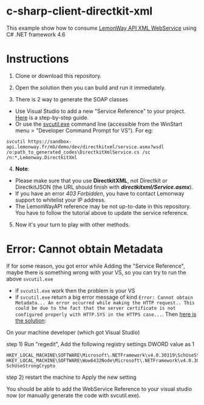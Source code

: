 # c-sharp-client-directkit-xml

This example show how to consume [LemonWay API XML WebService](http://documentation.lemonway.fr/api-en) using C# .NET framework 4.6

# Instructions

1.  Clone or download this repository.

2.  Open the solution then you can build and run it immediately.

3.  There is 2 way to generate the SOAP classes

- Use Visual Studio to add a new "Service Reference" to your project. [Here](http://documentation.lemonway.fr/pr/tutorials/net-tutorials/net-tutorial-consume-api-xml-webservice) is a step-by-step guide.
- Or use the [svcutil.exe](https://docs.microsoft.com/en-us/dotnet/framework/wcf/servicemodel-metadata-utility-tool-svcutil-exe) command line (accessible from the WinStart menu > "Developer Command Prompt for VS"). For eg:

```
svcutil https://sandbox-api.lemonway.fr/mb/demo/dev/directkitxml/service.asmx?wsdl /o:path_to_generated_codes\DirectkitXmlService.cs /sc /n:*,Lemonway.DirectkitXml
```

4.  **Note**:

- Please make sure that you use **DirectkitXML**, not Directkit or DirectkitJSON (the URL should finish with **_directkitxml/Service.asmx_**).
- If you have an error _403 Forbidden_, you have to contact Lemonway support to whitelist your IP address.
- The LemonWayAPI reference may be not up-to-date in this repository. You have to follow the tutorial above to update the service reference.

5.  Now it's your turn to play with other methods.

# Error: Cannot obtain Metadata

If for some reason, you got error while Adding the "Service Reference", maybe there is something wrong with your VS, so you can try to run the above `svcutil.exe`

- if `svcutil.exe` work then the problem is your VS
- if `svcutil.exe` return a big error message of kind `Error: Cannot obtain Metadata... An error occurred while making the HTTP request.. This could be due to the fact that the server certificate is not configured properly with HTTP.SYS in the HTTPS case...`. Then [here is the solution](https://stackoverflow.com/a/54722115/347051):

On your machine developer (which got Visual Studio)

step 1) Run "regedit", Add the following registry settings DWORD value as 1

```
HKEY_LOCAL_MACHINE\SOFTWARE\Microsoft\.NETFramework\v4.0.30319\SchUseStrongCrypto
HKEY_LOCAL_MACHINE\SOFTWARE\Wow6432Node\Microsoft\.NETFramework\v4.0.30319\ SchUseStrongCrypto
```

step 2) restart the machine to Apply the new setting

You should be able to add the WebService Reference to your visual studio now (or manually generate the code with svcutil.exe).
